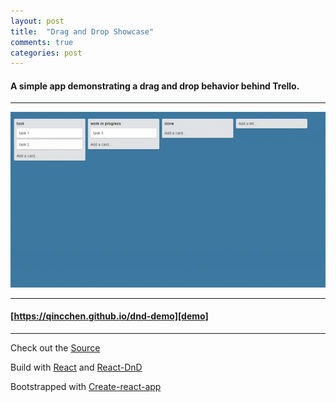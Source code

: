 ```yaml
---
layout: post
title:  "Drag and Drop Showcase"
comments: true
categories: post
---
```


#### A simple app demonstrating a drag and drop behavior behind Trello.

------

![demo](/assets/dnd.gif)

------

#### [https://qincchen.github.io/dnd-demo][demo]

------

Check out the [Source]

Build with [React] and [React-DnD]

Bootstrapped with [Create-react-app]

[Source]: https://github.com/qincchen/dnd-demo
[Demo]: https://qincchen.github.io/dnd-demo/
[React]: https://facebook.github.io/react/
[React-DnD]: http://gaearon.github.io/react-dnd/
[Create-react-app]: https://github.com/facebookincubator/create-react-app
